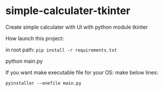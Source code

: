 # simple-calculater-tkinter

Create simple calculater with UI with python module tkinter


How launch this project:

in root path:
```pip install -r requirements.txt```


python main.py


If you want make executable file for your OS:
make below lines:

```pyinstaller --onefile main.py```
